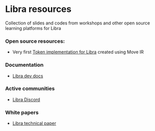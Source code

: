 # Libra resources

Collection of slides and codes from workshops and other open source learning platforms for Libra

### Open source resources:

* Very first [Token implementation for Libra](https://github.com/etoroxlabs/etoken-libra) created using Move IR


### Documentation

* [Libra dev docs](https://developers.libra.org/docs/welcome-to-libra)


### Active communities

* [Libra Discord](https://community.libra.org)


### White papers

* [Libra technical paper](https://developers.libra.org/docs/welcome-to-libra)







 
 
